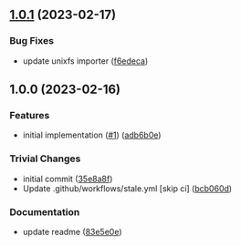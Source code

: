 ## [1.0.1](https://github.com/ipfs/helia-unixfs/compare/v1.0.0...v1.0.1) (2023-02-17)


### Bug Fixes

* update unixfs importer ([f6edeca](https://github.com/ipfs/helia-unixfs/commit/f6edeca471da4aaa2171b0b3f2d2ea91d527a00e))

## 1.0.0 (2023-02-16)


### Features

* initial implementation ([#1](https://github.com/ipfs/helia-unixfs/issues/1)) ([adb6b0e](https://github.com/ipfs/helia-unixfs/commit/adb6b0e2626a3bdd08cdc4445e3367f104bc5bb8))


### Trivial Changes

* initial commit ([35e8a8f](https://github.com/ipfs/helia-unixfs/commit/35e8a8fd7c1ca68b21320b95211304bf01b30086))
* Update .github/workflows/stale.yml [skip ci] ([bcb060d](https://github.com/ipfs/helia-unixfs/commit/bcb060d880175ab885479388049a1ca2e5873629))


### Documentation

* update readme ([83e5e0e](https://github.com/ipfs/helia-unixfs/commit/83e5e0e0ccfd27f9371c9a8940c237e398e9b68f))
